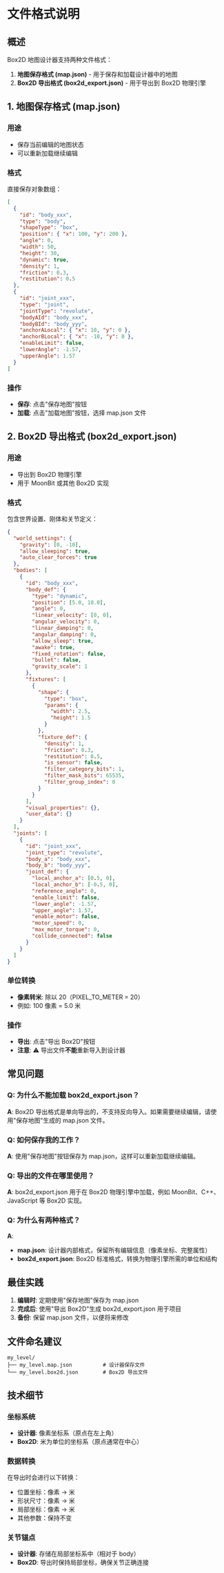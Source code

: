 # 文件格式说明

## 概述

Box2D 地图设计器支持两种文件格式：

1. **地图保存格式 (map.json)** - 用于保存和加载设计器中的地图
2. **Box2D 导出格式 (box2d_export.json)** - 用于导出到 Box2D 物理引擎

## 1. 地图保存格式 (map.json)

### 用途
- 保存当前编辑的地图状态
- 可以重新加载继续编辑

### 格式
直接保存对象数组：
```json
[
  {
    "id": "body_xxx",
    "type": "body",
    "shapeType": "box",
    "position": { "x": 100, "y": 200 },
    "angle": 0,
    "width": 50,
    "height": 30,
    "dynamic": true,
    "density": 1,
    "friction": 0.3,
    "restitution": 0.5
  },
  {
    "id": "joint_xxx",
    "type": "joint",
    "jointType": "revolute",
    "bodyAId": "body_xxx",
    "bodyBId": "body_yyy",
    "anchorALocal": { "x": 10, "y": 0 },
    "anchorBLocal": { "x": -10, "y": 0 },
    "enableLimit": false,
    "lowerAngle": -1.57,
    "upperAngle": 1.57
  }
]
```

### 操作
- **保存**: 点击"保存地图"按钮
- **加载**: 点击"加载地图"按钮，选择 map.json 文件

## 2. Box2D 导出格式 (box2d_export.json)

### 用途
- 导出到 Box2D 物理引擎
- 用于 MoonBit 或其他 Box2D 实现

### 格式
包含世界设置、刚体和关节定义：
```json
{
  "world_settings": {
    "gravity": [0, -10],
    "allow_sleeping": true,
    "auto_clear_forces": true
  },
  "bodies": [
    {
      "id": "body_xxx",
      "body_def": {
        "type": "dynamic",
        "position": [5.0, 10.0],
        "angle": 0,
        "linear_velocity": [0, 0],
        "angular_velocity": 0,
        "linear_damping": 0,
        "angular_damping": 0,
        "allow_sleep": true,
        "awake": true,
        "fixed_rotation": false,
        "bullet": false,
        "gravity_scale": 1
      },
      "fixtures": [
        {
          "shape": {
            "type": "box",
            "params": {
              "width": 2.5,
              "height": 1.5
            }
          },
          "fixture_def": {
            "density": 1,
            "friction": 0.3,
            "restitution": 0.5,
            "is_sensor": false,
            "filter_category_bits": 1,
            "filter_mask_bits": 65535,
            "filter_group_index": 0
          }
        }
      ],
      "visual_properties": {},
      "user_data": {}
    }
  ],
  "joints": [
    {
      "id": "joint_xxx",
      "joint_type": "revolute",
      "body_a": "body_xxx",
      "body_b": "body_yyy",
      "joint_def": {
        "local_anchor_a": [0.5, 0],
        "local_anchor_b": [-0.5, 0],
        "reference_angle": 0,
        "enable_limit": false,
        "lower_angle": -1.57,
        "upper_angle": 1.57,
        "enable_motor": false,
        "motor_speed": 0,
        "max_motor_torque": 0,
        "collide_connected": false
      }
    }
  ]
}
```

### 单位转换
- **像素转米**: 除以 20（PIXEL_TO_METER = 20）
- 例如: 100 像素 = 5.0 米

### 操作
- **导出**: 点击"导出 Box2D"按钮
- **注意**: ⚠️ 导出文件**不能**重新导入到设计器

## 常见问题

### Q: 为什么不能加载 box2d_export.json？
**A**: Box2D 导出格式是单向导出的，不支持反向导入。如果需要继续编辑，请使用"保存地图"生成的 map.json 文件。

### Q: 如何保存我的工作？
**A**: 使用"保存地图"按钮保存为 map.json，这样可以重新加载继续编辑。

### Q: 导出的文件在哪里使用？
**A**: box2d_export.json 用于在 Box2D 物理引擎中加载，例如 MoonBit、C++、JavaScript 等 Box2D 实现。

### Q: 为什么有两种格式？
**A**: 
- **map.json**: 设计器内部格式，保留所有编辑信息（像素坐标、完整属性）
- **box2d_export.json**: Box2D 标准格式，转换为物理引擎所需的单位和结构

## 最佳实践

1. **编辑时**: 定期使用"保存地图"保存为 map.json
2. **完成后**: 使用"导出 Box2D"生成 box2d_export.json 用于项目
3. **备份**: 保留 map.json 文件，以便将来修改

## 文件命名建议

```
my_level/
├── my_level.map.json          # 设计器保存文件
└── my_level.box2d.json        # Box2D 导出文件
```

## 技术细节

### 坐标系统
- **设计器**: 像素坐标系（原点在左上角）
- **Box2D**: 米为单位的坐标系（原点通常在中心）

### 数据转换
在导出时会进行以下转换：
- 位置坐标：像素 → 米
- 形状尺寸：像素 → 米
- 局部坐标：像素 → 米
- 其他参数：保持不变

### 关节锚点
- **设计器**: 存储在局部坐标系中（相对于 body）
- **Box2D**: 导出时保持局部坐标，确保关节正确连接
